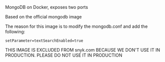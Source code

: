 MongoDB on Docker, exposes two ports

Based on the official mongodb image

The reason for this image is to modify the mongodb.conf and add the following:

```
setParameter=textSearchEnabled=true
```

THIS IMAGE IS EXCLUDED FROM snyk.com BECAUSE WE DON'T USE IT IN PRODUCTION. PLEASE DO NOT USE IT IN PRODUCTION

